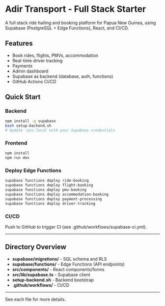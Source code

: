 # Adir Transport - Full Stack Starter

A full stack ride hailing and booking platform for Papua New Guinea, using Supabase (PostgreSQL + Edge Functions), React, and CI/CD.

## Features
- Book rides, flights, PMVs, accommodation
- Real-time driver tracking
- Payments
- Admin dashboard
- Supabase as backend (database, auth, functions)
- GitHub Actions CI/CD

## Quick Start

### Backend

```bash
npm install -g supabase
bash setup-backend.sh
# Update .env.local with your Supabase credentials
```

### Frontend

```bash
npm install
npm run dev
```

### Deploy Edge Functions

```bash
supabase functions deploy ride-booking
supabase functions deploy flight-booking
supabase functions deploy pmv-booking
supabase functions deploy accommodation-booking
supabase functions deploy payment-processing
supabase functions deploy driver-tracking
```

### CI/CD

Push to GitHub to trigger CI (see .github/workflows/supabase-ci.yml).

---

## Directory Overview

- **supabase/migrations/** - SQL schema and RLS
- **supabase/functions/** - Edge Functions (API endpoints)
- **src/components/** - React components/forms
- **src/lib/supabase.ts** - Supabase client
- **setup-backend.sh** - Backend bootstrap
- **.github/workflows/** - CI/CD

---

See each file for more details.